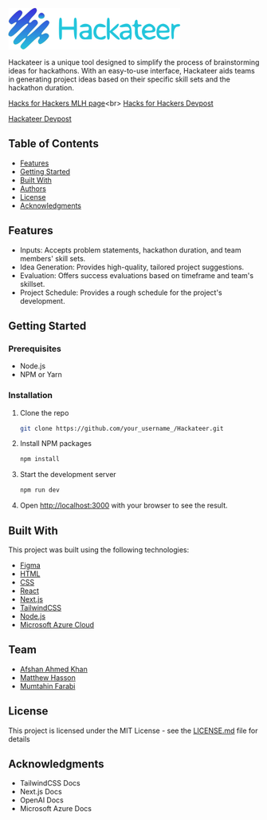 ![Hackateer Banner](/src/assets/logo-with-text.svg)

Hackateer is a unique tool designed to simplify the process of brainstorming ideas for hackathons. With an easy-to-use interface, Hackateer aids teams in generating project ideas based on their specific skill sets and the hackathon duration.

[Hacks for Hackers MLH page](https://organize.mlh.io/participants/events/9847-hacks-for-hackers?_gl=1*1idnld*_ga*ODIwOTA2MzM5LjE2ODg2MjU4ODU.*_ga_E5KT6TC4TK*MTY4OTk1NzU4Ni44LjEuMTY4OTk1ODQ0Ny41MS4wLjA.)<br>
[Hacks for Hackers Devpost](https://hacks-for-hackers.devpost.com/) 

[Hackateer Devpost](https://devpost.com/software/hackateer)

## Table of Contents

- [Features](#features)
- [Getting Started](#getting-started)
- [Built With](#built-with)
- [Authors](#authors)
- [License](#license)
- [Acknowledgments](#acknowledgments)

## Features

- Inputs: Accepts problem statements, hackathon duration, and team members' skill sets.
- Idea Generation: Provides high-quality, tailored project suggestions.
- Evaluation: Offers success evaluations based on timeframe and team's skillset.
- Project Schedule: Provides a rough schedule for the project's development.

## Getting Started

### Prerequisites

- Node.js
- NPM or Yarn

### Installation

1. Clone the repo
    ```bash
    git clone https://github.com/your_username_/Hackateer.git
    ```
2. Install NPM packages
    ```bash
    npm install
    ```
3. Start the development server
    ```bash
    npm run dev
    ```
4. Open [http://localhost:3000](http://localhost:3000) with your browser to see the result.

## Built With

This project was built using the following technologies:

- [Figma](https://www.figma.com/)
- [HTML](https://developer.mozilla.org/en-US/docs/Web/HTML)
- [CSS](https://developer.mozilla.org/en-US/docs/Web/CSS)
- [React](https://reactjs.org/)
- [Next.js](https://nextjs.org/)
- [TailwindCSS](https://tailwindcss.com/)
- [Node.js](https://nodejs.org/)
- [Microsoft Azure Cloud](https://azure.microsoft.com/)

## Team

- [Afshan Ahmed Khan](https://www.linkedin.com/in/afshan-ahmed-khan/)
- [Matthew Hasson](https://www.linkedin.com/in/matthew-hasson/)
- [Mumtahin Farabi](https://www.linkedin.com/in/mumtahin-farabi/)

## License

This project is licensed under the MIT License - see the [LICENSE.md](LICENSE.md) file for details

## Acknowledgments

- TailwindCSS Docs
- Next.js Docs
- OpenAI Docs
- Microsoft Azure Docs

